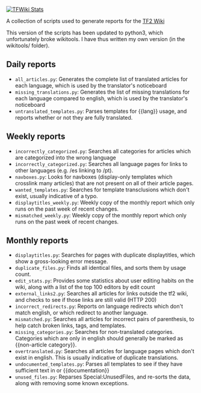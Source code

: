 [![TFWiki Stats](https://github.com/jbzdarkid/TFWiki-scripts/actions/workflows/tfwiki_stats.yml/badge.svg)](https://github.com/jbzdarkid/TFWiki-scripts/actions/workflows/tfwiki_stats.yml)

A collection of scripts used to generate reports for the [TF2 Wiki](https://wiki.teamfortress.com/wiki/Team_Fortress_Wiki:Reports)

This version of the scripts has been updated to python3, which unfortunately broke wikitools. I have thus written my own version (in the wikitools/ folder).

## Daily reports
- `all_articles.py`: Generates the complete list of translated articles for each language, which is used by the translator's noticeboard
- `missing_translations.py`: Generates the list of missing translations for each language compared to english, which is used by the translator's noticeboard
- `untranslated_templates.py`: Parses templates for {{lang}} usage, and reports whether or not they are fully translated.

## Weekly reports
- `incorrectly_categorized.py`: Searches all categories for articles which are categorized into the wrong language
- `incorrectly_categorized.py`: Searches all language pages for links to other languages (e.g. /es linking to /pt).
- `navboxes.py`: Looks for navboxes (display-only templates which crosslink many articles) that are not present on all of their article pages.
- `wanted_templates.py`: Searches for template transclusions which don't exist, usually indicative of a typo.
- `displaytitles_weekly.py`: Weekly copy of the monthly report which only runs on the past week of recent changes.
- `mismatched_weekly.py`: Weekly copy of the monthly report which only runs on the past week of recent changes.

## Monthly reports
- `displaytitles.py`: Searches for pages with duplicate displaytitles, which show a gross-looking error message.
- `duplicate_files.py`: Finds all identical files, and sorts them by usage count.
- `edit_stats.py`: Provides some statistics about user editing habits on the wiki, along with a list of the top 100 editors by edit count
- `external_links2.py`: Searches all articles for links outside the tf2 wiki, and checks to see if those links are still valid (HTTP 200)
- `incorrect_redirects.py`: Reports on language redirects which don't match english, or which redirect to another language.
- `mismatched.py`: Searches all articles for incorrect pairs of parenthesis, to help catch broken links, tags, and templates.
- `missing_categories.py`: Searches for non-translated categories. Categories which are only in english should generally be marked as {{non-article category}}.
- `overtranslated.py`: Searches all articles for language pages which don't exist in english. This is usually indicative of duplicate translations.
- `undocumented_templates.py`: Parses all templates to see if they have sufficient text in <noinclude> or {{documentation}}
- `unused_files.py`: Reparses Special:UnusedFiles, and re-sorts the data, along with removing some known exceptions.
